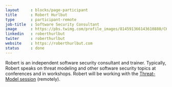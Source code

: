 ```yaml
---
layout     : blocks/page-participant
title      : Robert Hurlbut
type       : participant-remote
job-title  : Software Security Consultant
image      : https://pbs.twimg.com/profile_images/814591366143610880/CKVLcioK.jpg
linkedin   : roberthurlbut
twiter     : roberthurlbut
website    : https://roberthurlbut.com
status     : done
---
```


Robert is an independent software security consultant and trainer. Typically, Robert speaks on threat modeling and other software security topics at conferences and in workshops. Robert will be working with the [Threat-Model session](../../Working-Sessions/Threat-Model/) (remotely).